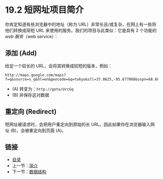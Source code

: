 # 19.2 短网址项目简介

你肯定知道有些浏览器中的地址（称为 URL）非常长且/或复杂，在网上有一些将他们转换成简短 URL 来使用的服务。我们的项目与此类似：它是具有 2 个功能的 _web 服务_（web service）：

## 添加 \(Add\)

给定一个较长的 URL，会将其转换成较短的版本，例如：

```text
http://maps.google.com/maps?f=q&source=s_q&hl=en&geocode=&q=tokyo&sll=37.0625,-95.677068&sspn=68.684234,65.566406&ie=UTF8&hq=&hnear=Tokyo,+Japan&t=h&z=9
```

* \(A\) 转变为：`http://goto/UrcGq`
* \(B\) 并保存这对数据

## 重定向 \(Redirect\)

短网址被请求时，会把用户重定向到原始的长 URL。因此如果你在浏览器输入网址 \(B\)，会被重定向到页面 \(A\)。

## 链接

* [目录](directory.md)
* 上一节：[简介](19.1.md)
* 下一节：[数据结构](19.3.md)

